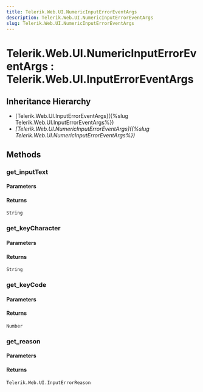 ```yaml
---
title: Telerik.Web.UI.NumericInputErrorEventArgs
description: Telerik.Web.UI.NumericInputErrorEventArgs
slug: Telerik.Web.UI.NumericInputErrorEventArgs
---
```


# Telerik.Web.UI.NumericInputErrorEventArgs : Telerik.Web.UI.InputErrorEventArgs 

## Inheritance Hierarchy

* [Telerik.Web.UI.InputErrorEventArgs]({%slug Telerik.Web.UI.InputErrorEventArgs%})
* *[Telerik.Web.UI.NumericInputErrorEventArgs]({%slug Telerik.Web.UI.NumericInputErrorEventArgs%})*


## Methods

###  get_inputText

#### Parameters

#### Returns

`String` 

### get_keyCharacter

#### Parameters

#### Returns

`String` 

### get_keyCode

#### Parameters

#### Returns

`Number` 

### get_reason

#### Parameters

#### Returns

`Telerik.Web.UI.InputErrorReason` 



